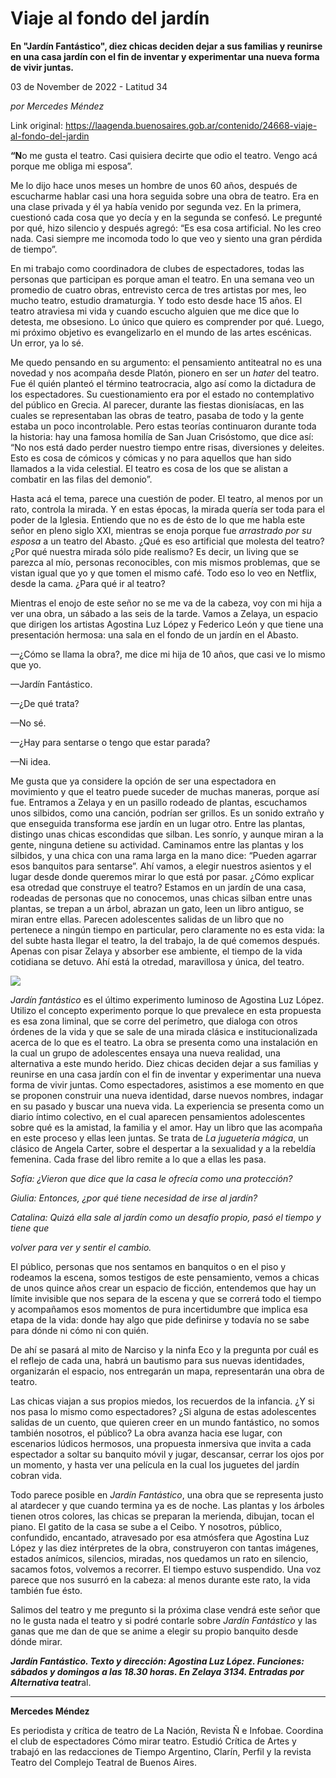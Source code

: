 # Viaje al fondo del jardín

**En "Jardín Fantástico", diez chicas deciden dejar a sus familias y reunirse en una casa jardín con el fin de inventar y experimentar una nueva forma de vivir juntas.**

03 de November de 2022 - Latitud 34

_por Mercedes Méndez_

Link original: https://laagenda.buenosaires.gob.ar/contenido/24668-viaje-al-fondo-del-jardin



**“N**o me gusta el teatro. Casi quisiera decirte que odio el teatro. Vengo acá porque me obliga mi esposa”.




Me lo dijo hace unos meses un hombre de unos 60 años, después de escucharme hablar casi una hora seguida sobre una obra de teatro. Era en una clase privada y él ya había venido por segunda vez. En la primera, cuestionó cada cosa que yo decía y en la segunda se confesó. Le pregunté por qué, hizo silencio y después agregó: “Es esa cosa artificial. No les creo nada. Casi siempre me incomoda todo lo que veo y siento una gran pérdida de tiempo”.




En mi trabajo como coordinadora de clubes de espectadores, todas las personas que participan es porque aman el teatro. En una semana veo un promedio de cuatro obras, entrevisto cerca de tres artistas por mes, leo mucho teatro, estudio dramaturgia. Y todo esto desde hace 15 años. El teatro atraviesa mi vida y cuando escucho alguien que me dice que lo detesta, me obsesiono. Lo único que quiero es comprender por qué. Luego, mi próximo objetivo es evangelizarlo en el mundo de las artes escénicas. Un error, ya lo sé.




Me quedo pensando en su argumento: el pensamiento antiteatral no es una novedad y nos acompaña desde Platón, pionero en ser un *hater* del teatro. Fue él quién planteó el término teatrocracia, algo así como la dictadura de los espectadores. Su cuestionamiento era por el estado no contemplativo del público en Grecia. Al parecer, durante las fiestas dionisíacas, en las cuales se representaban las obras de teatro, pasaba de todo y la gente estaba un poco incontrolable. Pero estas teorías continuaron durante toda la historia: hay una famosa homilía de San Juan Crisóstomo, que dice así: “No nos está dado perder nuestro tiempo entre risas, diversiones y deleites. Esto es cosa de cómicos y cómicas y no para aquellos que han sido llamados a la vida celestial. El teatro es cosa de los que se alistan a combatir en las filas del demonio”.




Hasta acá el tema, parece una cuestión de poder. El teatro, al menos por un rato, controla la mirada. Y en estas épocas, la mirada quería ser toda para el poder de la Iglesia. Entiendo que no es de ésto de lo que me habla este señor en pleno siglo XXI, mientras se enoja porque fue *arrastrado por su esposa* a un teatro del Abasto. ¿Qué es eso artificial que molesta del teatro? ¿Por qué nuestra mirada sólo pide realismo? Es decir, un living que se parezca al mío, personas reconocibles, con mis mismos problemas, que se vistan igual que yo y que tomen el mismo café. Todo eso lo veo en Netflix, desde la cama. ¿Para qué ir al teatro?




Mientras el enojo de este señor no se me va de la cabeza, voy con mi hija a ver una obra, un sábado a las seis de la tarde. Vamos a Zelaya, un espacio que dirigen los artistas Agostina Luz López y Federico León y que tiene una presentación hermosa: una sala en el fondo de un jardín en el Abasto.




—¿Cómo se llama la obra?, me dice mi hija de 10 años, que casi ve lo mismo que yo.




—Jardín Fantástico.




—¿De qué trata?




—No sé.




—¿Hay para sentarse o tengo que estar parada?




—Ni idea.




Me gusta que ya considere la opción de ser una espectadora en movimiento y que el teatro puede suceder de muchas maneras, porque así fue. Entramos a Zelaya y en un pasillo rodeado de plantas, escuchamos unos silbidos, como una canción, podrían ser grillos. Es un sonido extraño y que enseguida transforma ese jardín en un lugar otro. Entre las plantas, distingo unas chicas escondidas que silban. Les sonrío, y aunque miran a la gente, ninguna detiene su actividad. Caminamos entre las plantas y los silbidos, y una chica con una rama larga en la mano dice: “Pueden agarrar esos banquitos para sentarse”. Ahí vamos, a elegir nuestros asientos y el lugar desde donde queremos mirar lo que está por pasar. ¿Cómo explicar esa otredad que construye el teatro? Estamos en un jardín de una casa, rodeadas de personas que no conocemos, unas chicas silban entre unas plantas, se trepan a un árbol, abrazan un gato, leen un libro antiguo, se miran entre ellas. Parecen adolescentes salidas de un libro que no pertenece a ningún tiempo en particular, pero claramente no es esta vida: la del subte hasta llegar el teatro, la del trabajo, la de qué comemos después. Apenas con pisar Zelaya y absorber ese ambiente, el tiempo de la vida cotidiana se detuvo. Ahí está la otredad, maravillosa y única, del teatro.




![](https://cdn.feater.me/files/images/628521/09f0c0a1-d17f-4cda-a99d-fa28eb4d99f6.JPG)




*Jardín fantástico* es el último experimento luminoso de Agostina Luz López. Utilizo el concepto experimento porque lo que prevalece en esta propuesta es esa zona liminal, que se corre del perímetro, que dialoga con otros órdenes de la vida y que se sale de una mirada clásica e institucionalizada acerca de lo que es el teatro. La obra se presenta como una instalación en la cual un grupo de adolescentes ensaya una nueva realidad, una alternativa a este mundo herido. Diez chicas deciden dejar a sus familias y reunirse en una casa jardín con el fin de inventar y experimentar una nueva forma de vivir juntas. Como espectadores, asistimos a ese momento en que se proponen construir una nueva identidad, darse nuevos nombres, indagar en su pasado y buscar una nueva vida. La experiencia se presenta como un diario íntimo colectivo, en el cual aparecen pensamientos adolescentes sobre qué es la amistad, la familia y el amor. Hay un libro que las acompaña en este proceso y ellas leen juntas. Se trata de *La juguetería mágica*, un clásico de Angela Carter, sobre el despertar a la sexualidad y a la rebeldía femenina. Cada frase del libro remite a lo que a ellas les pasa.




*Sofía: ¿Vieron que dice que la casa le ofrecía como una protección?*




*Giulia: Entonces, ¿por qué tiene necesidad de irse al jardín?*




*Catalina: Quizá ella sale al jardín como un desafío propio, pasó el tiempo y tiene que*




*volver para ver y sentir el cambio.*




El público, personas que nos sentamos en banquitos o en el piso y rodeamos la escena, somos testigos de este pensamiento, vemos a chicas de unos quince años crear un espacio de ficción, entendemos que hay un límite invisible que nos separa de la escena y que se correrá todo el tiempo y acompañamos esos momentos de pura incertidumbre que implica esa etapa de la vida: donde hay algo que pide definirse y todavía no se sabe para dónde ni cómo ni con quién.




De ahí se pasará al mito de Narciso y la ninfa Eco y la pregunta por cuál es el reflejo de cada una, habrá un bautismo para sus nuevas identidades, organizarán el espacio, nos entregarán un mapa, representarán una obra de teatro.




Las chicas viajan a sus propios miedos, los recuerdos de la infancia. ¿Y si nos pasa lo mismo como espectadores? ¿Si alguna de estas adolescentes salidas de un cuento, que quieren creer en un mundo fantástico, no somos también nosotros, el público? La obra avanza hacia ese lugar, con escenarios lúdicos hermosos, una propuesta inmersiva que invita a cada espectador a soltar su banquito móvil y jugar, descansar, cerrar los ojos por un momento, y hasta ver una película en la cual los juguetes del jardín cobran vida.




Todo parece posible en *Jardín Fantástico*, una obra que se representa justo al atardecer y que cuando termina ya es de noche. Las plantas y los árboles tienen otros colores, las chicas se preparan la merienda, dibujan, tocan el piano. El gatito de la casa se sube a el Ceibo. Y nosotros, público, confundido, encantado, atravesado por esa atmósfera que Agostina Luz López y las diez intérpretes de la obra, construyeron con tantas imágenes, estados anímicos, silencios, miradas, nos quedamos un rato en silencio, sacamos fotos, volvemos a recorrer. El tiempo estuvo suspendido. Una voz parece que nos susurró en la cabeza: al menos durante este rato, la vida también fue ésto.




Salimos del teatro y me pregunto si la próxima clase vendrá este señor que no le gusta nada el teatro y si podré contarle sobre *Jardín Fantástico* y las ganas que me dan de que se anime a elegir su propio banquito desde dónde mirar.




***Jardín Fantástico. Texto y dirección: Agostina Luz López. Funciones: sábados y domingos a las 18.30 horas. En Zelaya 3134. Entradas por Alternativa teatr***al.




---




**Mercedes Méndez**




Es periodista y crítica de teatro de La Nación, Revista Ñ e Infobae. Coordina el club de espectadores Cómo mirar teatro. Estudió Crítica de Artes y trabajó en las redacciones de Tiempo Argentino, Clarín, Perfil y la revista Teatro del Complejo Teatral de Buenos Aires.



